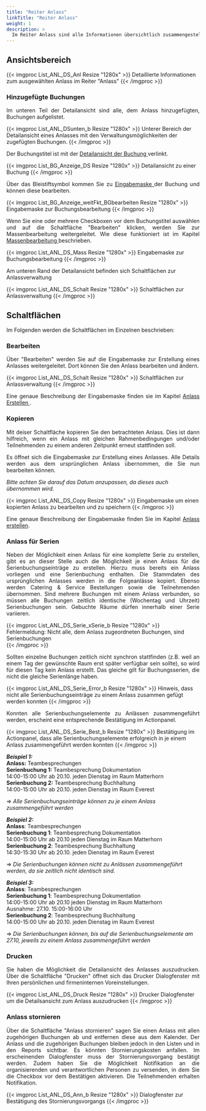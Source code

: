 ```yaml
---
title: "Reiter Anlass"
linkTitle: "Reiter Anlass"
weight: 1
description: >
  Im Reiter Anlass sind alle Informationen übersichtlich zusammengestellt.
---
```

## Ansichtsbereich
{{< imgproc List_ANL_DS_Anl Resize "1280x" >}}
Detaillierte Informationen zum ausgewählten Anlass im Reiter "Anlass"
{{< /imgproc >}}

### Hinzugefügte Buchungen
<p style="text-align:justify"> Im unteren Teil der Detailansicht sind alle, dem Anlass hinzugefügten, Buchungen aufgelistet. </p>

{{< imgproc List_ANL_DSunten_b Resize "1280x" >}}
Unterer Bereich der Detailansicht eines Anlasses mit den Verwaltungsmöglichkeiten der zugefügten Buchungen.
{{< /imgproc >}}

<p style="text-align: justify"> Der Buchungstitel ist mit der <a href="/listen/1_buchungen-suchen/3_anzeigenbereich/4_detailansicht-buchungen/">Detailansicht der Buchung </a> verlinkt. </p>

{{< imgproc List_BG_Anzeige_DS Resize "1280x" >}}
Detailansicht zu einer Buchung
{{< /imgproc >}}

<p style="text-align: justify"> Über das Bleistiftsymbol kommen Sie zu <a href="/buchen/buchung-erstellen/">Eingabemaske </a> der Buchung und können diese bearbeiten. </p>

{{< imgproc List_BG_Anzeige_weitFkt_BGbearbeiten Resize "1280x" >}}
Eingabemaske zur Buchungsbearbeitung
{{< /imgproc >}}

<p style="text-align: justify"> Wenn Sie eine oder mehrere Checkboxen vor dem Buchungstitel auswählen und auf die Schaltfläche "Bearbeiten" klicken, werden Sie zur Massenbearbeitung weitergeleitet. Wie diese funktioniert ist im Kapitel <a href="/buchen/massenbearbeitung/"> Massenbearbeitung </a> beschrieben. </p>

{{< imgproc List_ANL_DS_Mass Resize "1280x" >}}
Eingabemaske zur Buchungsbearbeitung
{{< /imgproc >}}

Am unteren Rand der Detailansicht befinden sich Schaltflächen zur Anlassverwaltung

{{< imgproc List_ANL_DS_Schalt Resize "1280x" >}}
Schaltflächen zur Anlassverwaltung
{{< /imgproc >}}

## Schaltflächen
Im Folgenden werden die Schaltflächen im Einzelnen beschrieben:

### Bearbeiten
<p style="text-align: justify"> Über "Bearbeiten" werden Sie auf die Eingabemaske zur Erstellung eines Anlasses weitergeleitet. Dort können Sie den Anlass bearbeiten und ändern. </p>

{{< imgproc List_ANL_DS_Schalt Resize "1280x" >}}
Schaltflächen zur Anlassverwaltung
{{< /imgproc >}}

<p style="text-align: justify"> Eine genaue Beschreibung der Eingabemaske finden sie im Kapitel <a href="/listen/2_anlässe-suchen/4_anlass-erstellen/"> Anlass Erstellen </a>. </p>

### Kopieren
<p style="text-align: justify"> Mit deiser Schaltfläche kopieren Sie den betrachteten Anlass. Dies ist dann hilfreich, wenn ein Anlass mit gleichen Rahmenbedingungen und/oder Teilnehmenden zu einem anderen Zeitpunkt erneut stattfinden soll. </p>

<p style="text-align: justify"> Es öffnet sich die Eingabemaske zur Erstellung eines Anlasses. Alle Details werden aus dem ursprünglichen Anlass übernommen, die Sie nun bearbeiten können. </p>

_Bitte achten Sie darauf das Datum anzupassen, da dieses auch übernommen wird._

{{< imgproc List_ANL_DS_Copy Resize "1280x" >}}
Eingabemaske um einen kopierten Anlass zu bearbeiten und zu speichern
{{< /imgproc >}}

<p style="text-align: justify"> Eine genaue Beschreibung der Eingabemaske finden Sie im Kapitel <a href="/listen/2_anlässe-suchen/4_anlass-erstellen/">Anlass erstellen</a>. </p>

### Anlass für Serien
<p style="text-align: justify"> Neben der Möglichkeit einen Anlass für eine komplette Serie zu erstellen, gibt es an dieser Stelle auch die Möglichkeit je einen Anlass für die Serienbuchungseinträge zu erstellen. Hierzu muss bereits ein Anlass vorliegen und eine Serienbuchung enthalten. Die Stammdaten des ursprünglichen Anlasses werden in die Folgeanlässe kopiert. Ebenso werden Catering & Service Bestellungen sowie die Teilnehmenden übernommen.
Sind mehrere Buchungen mit einem Anlass verbunden, so müssen alle Buchungen zeitlich identische (Wochentag und Uhrzeit) Serienbuchungen sein. Gebuchte Räume dürfen innerhalb einer Serie variieren. </p>

{{< imgproc List_ANL_DS_Serie_xSerie_b Resize "1280x" >}}
Fehlermeldung: Nicht alle, dem Anlass zugeordneten Buchungen, sind Serienbuchungen  
{{< /imgproc >}}

<p style="text-align: justify"> Sollten einzelne Buchungen zeitlich nicht synchron stattfinden (z.B. weil an einem Tag der gewünschte Raum erst später verfügbar sein sollte), so wird für diesen Tag kein Anlass erstellt. Das gleiche gilt für Buchungsserien, die nicht die gleiche Serienlänge haben. </p>

{{< imgproc List_ANL_DS_Serie_Error_b Resize "1280x" >}}
Hinweis, dass nicht alle Serienbuchungseinträge zu einem Anlass zusammen gefügt werden konnten 
{{< /imgproc >}}

<p style="text-align: justify"> Konnten alle Serienbuchungselemente zu Anlässen zusammengeführt werden, erscheint eine entsprechende Bestätigung im Actionpanel. </p>

{{< imgproc List_ANL_DS_Serie_Best_b Resize "1280x" >}}
Bestätigung im Actionpanel, dass alle Serienbuchungselemente erfolgreich in je einem Anlass zusammengeführt werden konnten
{{< /imgproc >}}

_**Beispiel 1:**_ </br>
**Anlass:** Teambesprechungen </br>
**Serienbuchung 1:** Teambesprechung Dokumentation </br>
14:00-15:00 Uhr ab 20.10. jeden Dienstag im Raum Matterhorn </br>
**Serienbuchung 2:** Teambesprechung Buchhaltung </br>
14:00-15:00 Uhr ab 20.10. jeden Dienstag im Raum Everest

=>  *Alle Serienbuchungseinträge können zu je einem Anlass zusammengeführt werden*

_**Beispiel 2:**_ </br>
**Anlass**: Teambesprechungen </br>
**Serienbuchung 1**: Teambesprechung Dokumentation </br>
14:00-15:00 Uhr ab 20.10 jeden Dienstag im Raum Matterhorn </br>
**Serienbuchung 2**: Teambesprechung Buchhaltung </br>
14:30-15:30 Uhr ab 20.10. jeden Dienstag im Raum Everest

=>  *Die Serienbuchungen können nicht zu Anlässen zusammengeführt werden, da sie zeitlich nicht identisch sind.*

_**Beispiel 3:**_ </br>
**Anlass**: Teambesprechungen </br>
**Serienbuchung 1**: Teambesprechung Dokumentation </br>
14:00-15:00 Uhr ab 20.10 jeden Dienstag im Raum Matterhorn </br>
Ausnahme: 27.10. 15:00-16:00 Uhr </br>
**Serienbuchung 2**: Teambesprechung Buchhaltung </br>
14:00-15:00 Uhr ab 20.10. jeden Dienstag im Raum Everest

=>  *Die Serienbuchungen können, bis auf die Serienbuchungselemente am 27.10, jeweils zu einem Anlass zusammengeführt werden*

### Drucken
<p style="text-align: justify"> Sie haben die Möglichkeit die Detailansicht des Anlasses auszudrucken. Über die Schaltfläche "Drucken" öffnet sich das Drucker Dialogfenster mit Ihren persönlichen und firmeninternen Voreinstellungen. </p>

{{< imgproc List_ANL_DS_Druck Resize "1280x" >}}
Drucker Dialogfenster um die Detailsansicht zum Anlass auszudrucken 
{{< /imgproc >}}

### Anlass stornieren
<p style="text-align: justify"> Über die Schaltfläche "Anlass stornieren" sagen Sie einen Anlass mit allen zugehörigen Buchungen ab und entfernen diese aus dem Kalender. Der Anlass und die zugehörigen Buchungen bleiben jedoch in den Listen und in den Reports sichtbar.
Es könnten Stornierungskosten anfallen.
Im erscheinenden Dialogfenster muss der Stornierungsvorgang bestätigt werden. Zudem haben Sie die Möglichkeit Notifikation an die organisierenden und verantwortlichen Personen zu versenden, in dem Sie die Checkbox vor dem Bestätigen aktivieren. Die Teilnehmenden erhalten Notifikation. </p>

{{< imgproc List_ANL_DS_Ann_b Resize "1280x" >}}
Dialogfenster zur Bestätigung des Stornierungsvorgangs
{{< /imgproc >}}

